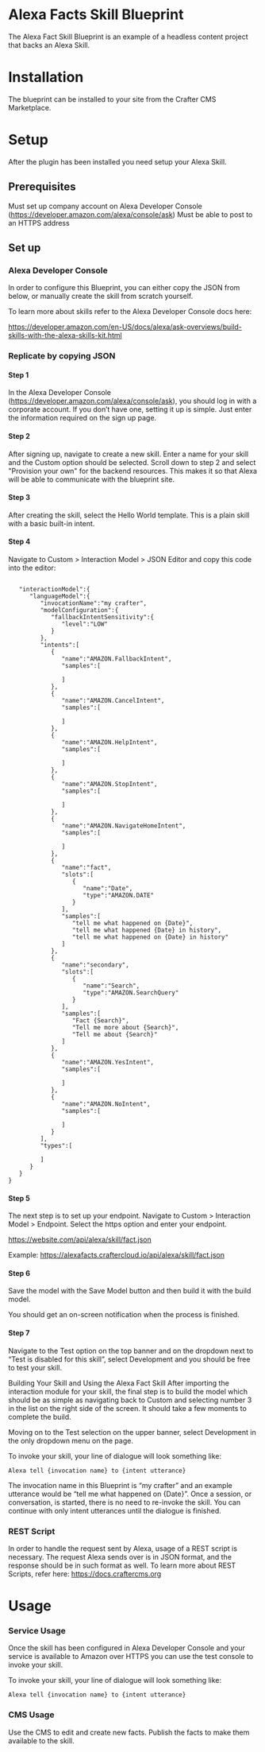 # Alexa Facts Skill Blueprint

The Alexa Fact Skill Blueprint is an example of a headless content project that backs an Alexa Skill.

# Installation

The blueprint can be installed to your site from the Crafter CMS Marketplace.

# Setup

After the plugin has been installed you need setup your Alexa Skill. 

## Prerequisites
Must set up company account on Alexa Developer Console (https://developer.amazon.com/alexa/console/ask)
Must be able to post to an HTTPS address

## Set up

### Alexa Developer Console
In order to configure this Blueprint, you can either copy the JSON from below, or manually create the skill from scratch yourself.

To learn more about skills refer to the Alexa Developer Console docs here: 

https://developer.amazon.com/en-US/docs/alexa/ask-overviews/build-skills-with-the-alexa-skills-kit.html

### Replicate by copying JSON
#### Step 1
In the Alexa Developer Console (https://developer.amazon.com/alexa/console/ask), you should log in with a corporate account. If you don’t have one, setting it up is simple. Just enter the information required on the sign up page.

#### Step 2
After signing up, navigate to create a new skill. Enter a name for your skill and the Custom option should be selected. Scroll down to step 2 and select "Provision your own" for the backend resources. This makes it so that Alexa will be able to communicate with the blueprint site.

#### Step 3
After creating the skill, select the Hello World template. This is a plain skill with a basic built-in intent. 

#### Step 4
Navigate to Custom > Interaction Model > JSON Editor and copy this code into the editor: 

```

   "interactionModel":{
      "languageModel":{
         "invocationName":"my crafter",
         "modelConfiguration":{
            "fallbackIntentSensitivity":{
               "level":"LOW"
            }
         },
         "intents":[
            {
               "name":"AMAZON.FallbackIntent",
               "samples":[
                  
               ]
            },
            {
               "name":"AMAZON.CancelIntent",
               "samples":[
                  
               ]
            },
            {
               "name":"AMAZON.HelpIntent",
               "samples":[
                  
               ]
            },
            {
               "name":"AMAZON.StopIntent",
               "samples":[
                  
               ]
            },
            {
               "name":"AMAZON.NavigateHomeIntent",
               "samples":[
                  
               ]
            },
            {
               "name":"fact",
               "slots":[
                  {
                     "name":"Date",
                     "type":"AMAZON.DATE"
                  }
               ],
               "samples":[
                  "tell me what happened on {Date}",
                  "tell me what happened {Date} in history",
                  "tell me what happened on {Date} in history"
               ]
            },
            {
               "name":"secondary",
               "slots":[
                  {
                     "name":"Search",
                     "type":"AMAZON.SearchQuery"
                  }
               ],
               "samples":[
                  "Fact {Search}",
                  "Tell me more about {Search}",
                  "Tell me about {Search}"
               ]
            },
            {
               "name":"AMAZON.YesIntent",
               "samples":[
                  
               ]
            },
            {
               "name":"AMAZON.NoIntent",
               "samples":[
                  
               ]
            }
         ],
         "types":[
            
         ]
      }
   }
}    
```



#### Step 5
The next step is to set up your endpoint. Navigate to Custom > Interaction Model > Endpoint. Select the https option and enter your endpoint. 

https://website.com/api/alexa/skill/fact.json

Example: https://alexafacts.craftercloud.io/api/alexa/skill/fact.json

#### Step 6
Save the model with the Save Model button and then build it with the build model.

You should get an on-screen notification when the process is finished.

#### Step 7
Navigate to the Test option on the top banner and on the dropdown next to “Test is disabled for this skill”, select Development and you should be free to test your skill.

Building Your Skill and Using the Alexa Fact Skill
After importing the interaction module for your skill, the final step is to build the model which should be as simple as navigating back to Custom and selecting number 3 in the list on the right side of the screen. It should take a few moments to complete the build.

Moving on to the Test selection on the upper banner, select Development in the only dropdown menu on the page. 


To invoke your skill, your line of dialogue will look something like:

```
Alexa tell {invocation name} to {intent utterance}
```

The invocation name in this Blueprint is “my crafter” and an example utterance would be “tell me what happened on {Date}”. Once a session, or conversation, is started, there is no need to re-invoke the skill. You can continue with only intent utterances until the dialogue is finished.

### REST Script
In order to handle the request sent by Alexa, usage of a REST script is necessary. The request Alexa sends over is in JSON format, and the response should be in such format as well. To learn more about REST Scripts, refer here: https://docs.craftercms.org



# Usage

### Service Usage
Once the skill has been configured in Alexa Developer Console and your service is available to Amazon over HTTPS you can use the test console to invoke your skill.

To invoke your skill, your line of dialogue will look something like:

```
Alexa tell {invocation name} to {intent utterance}
```
### CMS Usage
Use the CMS to edit and create new facts. Publish the facts to make them available to the skill.
